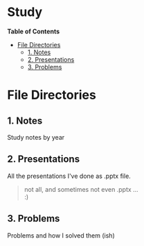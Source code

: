 # Study <!-- omit in toc -->

**Table of Contents**
- [File Directories](#file-directories)
  - [1. Notes](#1-notes)
  - [2. Presentations](#2-presentations)
  - [3. Problems](#3-problems)


# File Directories
## 1. Notes
Study notes by year

## 2. Presentations
All the presentations I've done as .pptx file.
> not all, and sometimes not even .pptx ...  
> :)

## 3. Problems
Problems and how I solved them (ish)